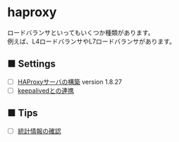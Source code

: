 # haproxy
ロードバランサといってもいくつか種類があります。  
例えば、L4ロードバランサやL7ロードバランサがあります。
## ■ Settings
- [ ] [HAProxyサーバの構築](https://github.com/thetaru/memorandum/tree/master/OS/Linux/CentOS8/haproxy/haproxy_server) version 1.8.27
- [ ] [keepalivedとの連携]()
## ■ Tips
- [ ] [統計情報の確認](https://github.com/thetaru/memorandum/tree/master/OS/Linux/CentOS8/haproxy/statistics)
